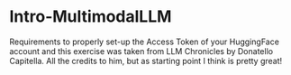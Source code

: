 # Intro-MultimodalLLM

Requirements to properly set-up the Access Token of your HuggingFace account and this exercise was taken from LLM Chronicles by Donatello Capitella. All the credits to him, but as starting point I think is pretty great!
